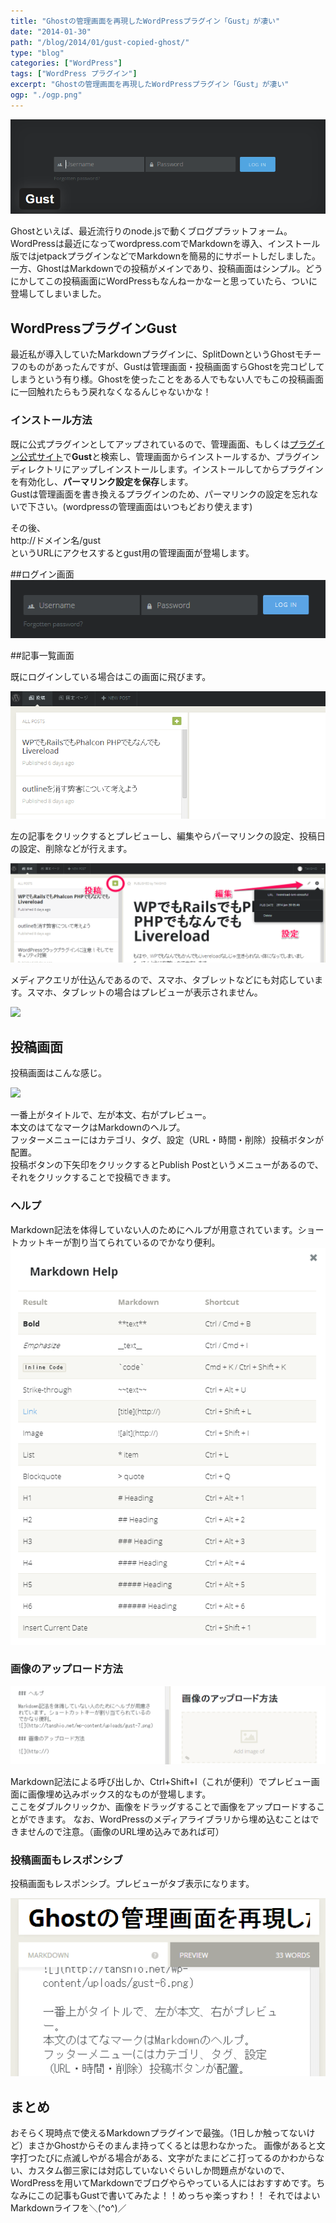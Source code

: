 ```yaml
---
title: "Ghostの管理画面を再現したWordPressプラグイン「Gust」が凄い"
date: "2014-01-30"
path: "/blog/2014/01/gust-copied-ghost/"
type: "blog"
categories: ["WordPress"]
tags: ["WordPress プラグイン"]
excerpt: "Ghostの管理画面を再現したWordPressプラグイン「Gust」が凄い"
ogp: "./ogp.png"
---
```


![](gust1.png)

Ghostといえば、最近流行りのnode.jsで動くブログプラットフォーム。  
WordPressは最近になってwordpress.comでMarkdownを導入、インストール版ではjetpackプラグインなどでMarkdownを簡易的にサポートしだしました。  
一方、GhostはMarkdownでの投稿がメインであり、投稿画面はシンプル。どうにかしてこの投稿画面にWordPressもなんねーかなーと思っていたら、ついに登場してしまいました。

## WordPressプラグインGust

最近私が導入していたMarkdownプラグインに、SplitDownというGhostモチーフのものがあったんですが、Gustは管理画面・投稿画面すらGhostを完コピしてしまうという有り様。Ghostを使ったことをある人でもない人でもこの投稿画面に一回触れたらもう戻れなくなるんじゃないかな！

### インストール方法

既に公式プラグインとしてアップされているので、管理画面、もしくは[プラグイン公式サイト](http://wordpress.org/plugins/gust/)で**Gust**と検索し、管理画面からインストールするか、プラグインディレクトリにアップしインストールします。インストールしてからプラグインを有効化し、**パーマリンク設定を保存**します。  
Gustは管理画面を書き換えるプラグインのため、パーマリンクの設定を忘れないで下さい。(wordpressの管理画面はいつもどおり使えます)

その後、  
http://ドメイン名/gust  
というURLにアクセスするとgust用の管理画面が登場します。

##ログイン画面
![](gust-2.png)

##記事一覧画面

既にログインしている場合はこの画面に飛びます。

![](gust-3.png)

左の記事をクリックするとプレビューし、編集やらパーマリンクの設定、投稿日の設定、削除などが行えます。

![](gust-4.png)

メディアクエリが仕込んであるので、スマホ、タブレットなどにも対応しています。スマホ、タブレットの場合はプレビューが表示されません。

![](gust-5.png)

## 投稿画面

投稿画面はこんな感じ。

![](gust-6.png)

一番上がタイトルで、左が本文、右がプレビュー。  
本文のはてなマークはMarkdownのヘルプ。  
フッターメニューにはカテゴリ、タグ、設定（URL・時間・削除）投稿ボタンが配置。  
投稿ボタンの下矢印をクリックするとPublish Postというメニューがあるので、それをクリックすることで投稿できます。

### ヘルプ

Markdown記法を体得していない人のためにヘルプが用意されています。ショートカットキーが割り当てられているのでかなり便利。
![](gust-7.png)

### 画像のアップロード方法

![](gust-8.png)

Markdown記法による呼び出しか、Ctrl+Shift+I（これが便利）でプレビュー画面に画像埋め込みボックス的なものが登場します。  
ここをダブルクリックか、画像をドラッグすることで画像をアップロードすることができます。
なお、WordPressのメディアライブラリから埋め込むことはできませんので注意。（画像のURL埋め込みであれば可）

### 投稿画面もレスポンシブ

投稿画面もレスポンシブ。プレビューがタブ表示になります。

![](gust-9.png)

## まとめ
おそらく現時点で使えるMarkdownプラグインで最強。（1日しか触ってないけど）まさかGhostからそのまんま持ってくるとは思わなかった。
画像があると文字打つたびに点滅しやがる場合がある、文字がたまにどこ打ってるのかわからない、カスタム御三家には対応していないぐらいしか問題点がないので、WordPressを用いてMarkdownでブログやらやっている人にはおすすめです。ちなみにこの記事もGustで書いてみたよ！！めっちゃ楽っすわ！！
それではよいMarkdownライフを＼(^o^)／
